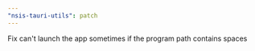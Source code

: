 ```yaml
---
"nsis-tauri-utils": patch
---
```


Fix can't launch the app sometimes if the program path contains spaces
